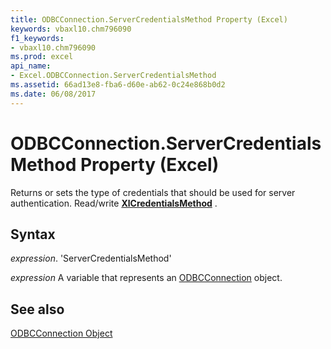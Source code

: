 ```yaml
---
title: ODBCConnection.ServerCredentialsMethod Property (Excel)
keywords: vbaxl10.chm796090
f1_keywords:
- vbaxl10.chm796090
ms.prod: excel
api_name:
- Excel.ODBCConnection.ServerCredentialsMethod
ms.assetid: 66ad13e8-fba6-d60e-ab62-0c24e868b0d2
ms.date: 06/08/2017
---
```



# ODBCConnection.ServerCredentialsMethod Property (Excel)

Returns or sets the type of credentials that should be used for server authentication. Read/write  **[XlCredentialsMethod](Excel.XlCredentialsMethod.md)** .


## Syntax

 _expression_. 'ServerCredentialsMethod'

 _expression_ A variable that represents an [ODBCConnection](./Excel.ODBCConnection.md) object.


## See also


[ODBCConnection Object](Excel.ODBCConnection.md)

